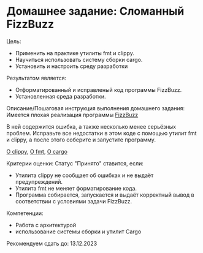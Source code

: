 # Домашнее задание: Сломанный FizzBuzz

Цель:
- Применить на практике утилиты fmt и clippy.
- Научиться использовать систему сборки cargo.
- Установить и настроить среду разработки

Результатом является:
- Отформатированный и исправленый код программы FizzBuzz.
- Установленная среда разработки.


Описание/Пошаговая инструкция выполнения домашнего задания:
Имеется плохая реализация программы [FizzBuzz](./badFizzBuzz.rs)

В ней содержится ошибка, а также несколько менее серьёзных проблем.
Исправьте все недостатки в этом коде с помощью утилит fmt и clippy, а после этого соберите и запустите программу.

[О clippy](https://bit.ly/2Zc9X5E),
[О fmt](https://bit.ly/39r0BVs),
[О cargo](https://doc.rust-lang.ru/book/ch01-03-hello-cargo.html)


Критерии оценки:
Статус "Принято" ставится, если:
- Утилита clippy не сообщает об ошибках и не выдаёт предупреждений.
- Утилита fmt не меняет форматирование кода.
- Программа собирается, запускается и выдаёт корректный вывод в соответствии с условиями задачи FizzBuzz.

Компетенции:
- Работа с архитектурой
- использование системы сборки и утилит Cargo

Рекомендуем сдать до: 13.12.2023